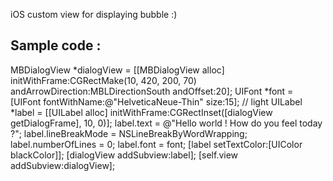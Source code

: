 iOS custom view for displaying bubble :) 

Sample code : 
-------------
MBDialogView *dialogView = [[MBDialogView alloc] initWithFrame:CGRectMake(10, 420, 200, 70) andArrowDirection:MBLDirectionSouth andOffset:20];
UIFont *font = [UIFont fontWithName:@"HelveticaNeue-Thin" size:15]; // light
UILabel *label             = [[UILabel alloc] initWithFrame:CGRectInset([dialogView getDialogFrame], 10, 0)];
label.text                     = @"Hello world ! How do you feel today ?";
label.lineBreakMode = NSLineBreakByWordWrapping;
label.numberOfLines = 0;
label.font                     = font;
[label setTextColor:[UIColor blackColor]];
[dialogView addSubview:label];
[self.view addSubview:dialogView];
